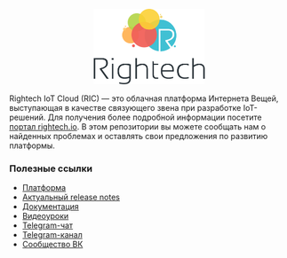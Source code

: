 <p align="center">
  <a href="http://rightech.io">
    <img
      alt="Rightech IoT Cloud"
      src="./.images/Logo_Rightech.svg"
      width="200"
    />
  </a>
</p>

Rightech IoT Cloud (RIC) — это облачная платформа Интернета Вещей, выступающая в качестве связующего звена при разработке IoT-решений. Для получения более подробной информации посетите [портал rightech.io](http://rightech.io). В этом репозитории вы можете сообщать нам о найденных проблемах и оставлять свои предложения по развитию платформы.

### Полезные ссылки
- [Платформа](https://dev.rightech.io)
- [Актуальный release notes](./release-notes/v2_6.md)
- [Документация](https://rightech.io/developers/introductions/)
- [Видеоуроки](https://rightech.io/video-tutorials/)
- [Telegram-чат](https://t.me/rightech_iot) 
- [Telegram-канал](https://t.me/rightechportal) 
- [Сообщество ВК](https://vk.com/rightech)
